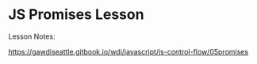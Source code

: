 # JS Promises Lesson

Lesson Notes:

https://gawdiseattle.gitbook.io/wdi/javascript/js-control-flow/05promises